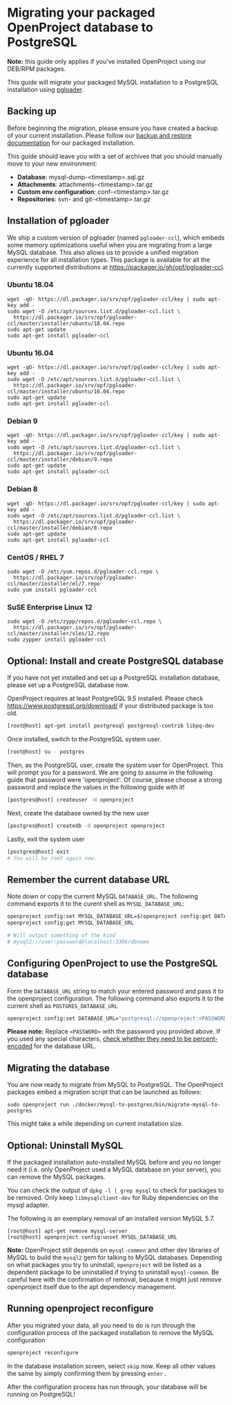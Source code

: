 # Migrating your packaged OpenProject database to PostgreSQL

**Note:** this guide only applies if you've installed OpenProject using our DEB/RPM packages.

This guide will migrate your packaged MySQL installation to a PostgreSQL installation using [pgloader](https://github.com/dimitri/pgloader). 

## Backing up

Before beginning the migration, please ensure you have created a backup of your current installation. Please follow our [backup and restore documentation](https://www.openproject.org/operations/backup/backup-guide-packaged-installation/) for our packaged installation.

This guide should leave you with a set of archives that you should manually move to your new environment:

- **Database**: mysql-dump-&lt;timestamp&gt;.sql.gz
- **Attachments**: attachments-&lt;timestamp&gt;.tar.gz
- **Custom env configuration**: conf-&lt;timestamp&gt;.tar.gz
- **Repositories**: svn- and git-&lt;timestamp&gt;.tar.gz


## Installation of pgloader

We ship a custom version of pgloader (named `pgloader-ccl`), which embeds some memory optimizations useful when you are migrating from a large MySQL database. This also allows us to provide a unified migration experience for all installation types. This package is available for all the currently supported distributions at https://packager.io/gh/opf/pgloader-ccl.

### Ubuntu 18.04

```
wget -qO- https://dl.packager.io/srv/opf/pgloader-ccl/key | sudo apt-key add -
sudo wget -O /etc/apt/sources.list.d/pgloader-ccl.list \
  https://dl.packager.io/srv/opf/pgloader-ccl/master/installer/ubuntu/18.04.repo
sudo apt-get update
sudo apt-get install pgloader-ccl
```

### Ubuntu 16.04

```
wget -qO- https://dl.packager.io/srv/opf/pgloader-ccl/key | sudo apt-key add -
sudo wget -O /etc/apt/sources.list.d/pgloader-ccl.list \
  https://dl.packager.io/srv/opf/pgloader-ccl/master/installer/ubuntu/16.04.repo
sudo apt-get update
sudo apt-get install pgloader-ccl
```

### Debian 9

```
wget -qO- https://dl.packager.io/srv/opf/pgloader-ccl/key | sudo apt-key add -
sudo wget -O /etc/apt/sources.list.d/pgloader-ccl.list \
  https://dl.packager.io/srv/opf/pgloader-ccl/master/installer/debian/9.repo
sudo apt-get update
sudo apt-get install pgloader-ccl
```

### Debian 8

```
wget -qO- https://dl.packager.io/srv/opf/pgloader-ccl/key | sudo apt-key add -
sudo wget -O /etc/apt/sources.list.d/pgloader-ccl.list \
  https://dl.packager.io/srv/opf/pgloader-ccl/master/installer/debian/8.repo
sudo apt-get update
sudo apt-get install pgloader-ccl
```

### CentOS / RHEL 7

```
sudo wget -O /etc/yum.repos.d/pgloader-ccl.repo \
  https://dl.packager.io/srv/opf/pgloader-ccl/master/installer/el/7.repo
sudo yum install pgloader-ccl
```

### SuSE Enterprise Linux 12

```
sudo wget -O /etc/zypp/repos.d/pgloader-ccl.repo \
  https://dl.packager.io/srv/opf/pgloader-ccl/master/installer/sles/12.repo
sudo zypper install pgloader-ccl
```

## Optional: Install and create PostgreSQL database

If you have not yet installed and set up a PostgreSQL installation database, please set up a PostgreSQL database now. 

OpenProject requires at least PostgreSQL 9.5 installed. Please check <https://www.postgresql.org/download/> if your distributed package is too old.

```bash
[root@host] apt-get install postgresql postgresql-contrib libpq-dev
```

Once installed, switch to the PostgreSQL system user.

```bash
[root@host] su - postgres
```

Then, as the PostgreSQL user, create the system user for OpenProject. This will prompt you for a password. We are going to assume in the following guide that password were 'openproject'. Of course, please choose a strong password and replace the values in the following guide with it!

```bash
[postgres@host] createuser -W openproject
```

Next, create the database owned by the new user

```bash
[postgres@host] createdb -O openproject openproject
```

Lastly, exit the system user

```bash
[postgres@host] exit
# You will be root again now.
```

## Remember the current database URL

Note down or copy the current MySQL `DATABASE_URL`. The following command exports it to the curent shell as `MYSQL_DATABASE_URL`:

```bash
openproject config:set MYSQL_DATABASE_URL=$(openproject config:get DATABASE_URL)
openproject config:get MYSQL_DATABASE_URL

# Will output something of the kind
# mysql2://user:password@localhost:3306/dbname
```


## Configuring OpenProject to use the PostgreSQL database

Form the `DATABASE_URL` string to match your entered password and pass it to the openproject configuration. The following command also exports it to the current shell as `POSTGRES_DATABASE_URL`

```bash
openproject config:set DATABASE_URL="postgresql://openproject:<PASSWORD>@localhost/openproject"
```


**Please note:**  Replace  `<PASSWORD>`  with the password you provided above. If you used any special characters, [check whether they need to be percent-encoded](https://developer.mozilla.org/en-US/docs/Glossary/percent-encoding) for the database URL.


## Migrating the database

You are now ready to migrate from MySQL to PostgreSQL. The OpenProject packages embed a migration script that can be launched as follows:

```
sudo openproject run ./docker/mysql-to-postgres/bin/migrate-mysql-to-postgres
```

This might take a while depending on current installation size.

## Optional: Uninstall MySQL

If the packaged installation auto-installed MySQL before and you no longer need it (i.e. only OpenProject used a MySQL database on your server), you can remove the MySQL packages. 

You can check the output of `dpkg -l | grep mysql` to check for packages to be removed. Only keep `libmysqlclient-dev`  for Ruby dependencies on the mysql adapter.

The following is an exemplary removal of an installed version MySQL 5.7. 

```
[root@host] apt-get remove mysql-server
[root@host] openproject config:unset MYSQL_DATABASE_URL
```

**Note:** OpenProject still depends on `mysql-common` and other dev libraries of MySQL to build the `mysql2` gem for talking to MySQL databases. Depending on what packages you try to uninstall, `openproject` will be listed as a dependent package to be uninstalled if trying to uninstall `mysql-common`. Be careful here with the confirmation of removal, because it might just remove openproject itself due to the apt dependency management.


## Running openproject reconfigure

After you migrated your data, all you need to do is run through the configuration process of the packaged installation to remove the MySQL configuration

```bash
openproject reconfigure
```


In the database installation screen, select `skip` now.
Keep all other values the same by simply confirming them by pressing  `enter` .


After the configuration process has run through, your database will be running on PostgreSQL!
